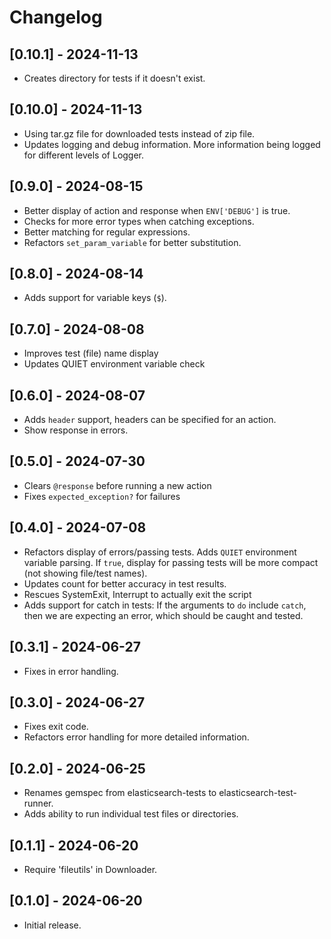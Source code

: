 # Changelog

## [0.10.1] - 2024-11-13

- Creates directory for tests if it doesn't exist.

## [0.10.0] - 2024-11-13

- Using tar.gz file for downloaded tests instead of zip file.
- Updates logging and debug information. More information being logged for different levels of Logger.

## [0.9.0] - 2024-08-15

- Better display of action and response when `ENV['DEBUG']` is true.
- Checks for more error types when catching exceptions.
- Better matching for regular expressions.
- Refactors `set_param_variable` for better substitution.

## [0.8.0] - 2024-08-14

- Adds support for variable keys (`$`).

## [0.7.0] - 2024-08-08

- Improves test (file) name display
- Updates QUIET environment variable check

## [0.6.0] - 2024-08-07

- Adds `header` support, headers can be specified for an action.
- Show response in errors.

## [0.5.0] - 2024-07-30

- Clears `@response` before running a new action
- Fixes `expected_exception?` for failures

## [0.4.0] - 2024-07-08

- Refactors display of errors/passing tests. Adds `QUIET` environment variable parsing. If `true`, display for passing tests will be more compact (not showing file/test names).
- Updates count for better accuracy in test results.
- Rescues SystemExit, Interrupt to actually exit the script
- Adds support for catch in tests: If the arguments to `do` include `catch`, then we are expecting an error, which should be caught and tested.

## [0.3.1] - 2024-06-27

- Fixes in error handling.

## [0.3.0] - 2024-06-27

- Fixes exit code.
- Refactors error handling for more detailed information.

## [0.2.0] - 2024-06-25

- Renames gemspec from elasticsearch-tests to elasticsearch-test-runner.
- Adds ability to run individual test files or directories.

## [0.1.1] - 2024-06-20

- Require 'fileutils' in Downloader.

## [0.1.0] - 2024-06-20

- Initial release.
